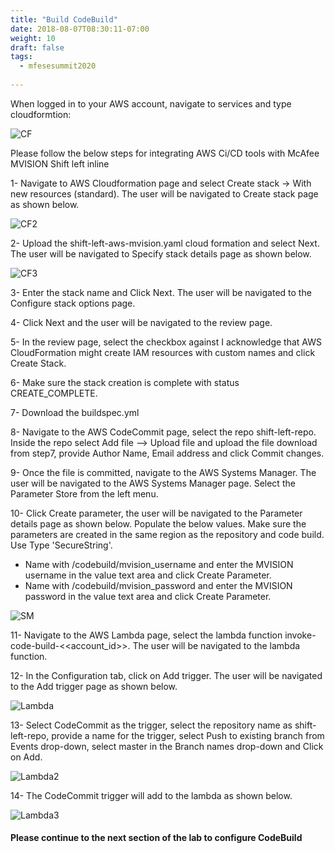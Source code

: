 ```yaml
---
title: "Build CodeBuild"
date: 2018-08-07T08:30:11-07:00
weight: 10
draft: false
tags:
  - mfesesummit2020
  
---
```


When logged in to your AWS account, navigate to services and type cloudformtion:

![CF](/images/mfe/CF.png?classes=border,shadow)

Please follow the below steps for integrating AWS Ci/CD tools with McAfee MVISION Shift left inline

1- Navigate to AWS Cloudformation page and select Create stack -> With new resources (standard). The user will be navigated to Create stack page as shown below.

![CF2](/images/mfe/CF2.png?classes=border,shadow)

2- Upload the shift-left-aws-mvision.yaml cloud formation and select Next. The user will be navigated to Specify stack details page as shown below.

![CF3](/images/mfe/CF3.png?classes=border,shadow)

3-  Enter the stack name and Click Next. The user will be navigated to the Configure stack options page.

4-  Click Next and the user will be navigated to the review page.

5-  In the review page, select the checkbox against I acknowledge that AWS CloudFormation might create IAM resources with custom names and click Create Stack.

6-  Make sure the stack creation is complete with status CREATE_COMPLETE.

7-  Download the buildspec.yml

8-  Navigate to the AWS CodeCommit page, select the repo shift-left-repo. Inside the repo select Add file --> Upload file and upload the file download from step7, provide Author Name, Email address and click Commit changes.

9-  Once the file is committed, navigate to the AWS Systems Manager. The user will be navigated to the AWS Systems Manager page. Select the Parameter Store from the left menu.

10-  Click Create parameter, the user will be navigated to the Parameter details page as shown below. Populate the below values. Make sure the parameters are created in the same region as the repository and code build. Use Type 'SecureString'.
 - Name with /codebuild/mvision_username and enter the MVISION username in the value text area and click Create Parameter.
 - Name with /codebuild/mvision_password and enter the MVISION password in the value text area and click Create Parameter.

![SM](/images/mfe/SM.png?classes=border,shadow)


11-  Navigate to the AWS Lambda page, select the lambda function invoke-code-build-<<account_id>>. The user will be navigated to the lambda function.

12-  In the Configuration tab, click on Add trigger. The user will be navigated to the Add trigger page as shown below.

![Lambda](/images/mfe/Lambda.png?classes=border,shadow)

13- Select CodeCommit as the trigger, select the repository name as shift-left-repo, provide a name for the trigger, select Push to existing branch from Events drop-down, select master in the Branch names drop-down and Click on Add.


![Lambda2](/images/mfe/Lambda2.png?classes=border,shadow)

14- The CodeCommit trigger will add to the lambda as shown below.

![Lambda3](/images/mfe/Lambda3.png?classes=border,shadow)

#### Please continue to the next section of the lab to configure CodeBuild
